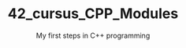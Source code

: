 <!DOCTYPE html>
<html lang="en">
<head>
    <meta charset="UTF-8">
    <meta name="viewport" content="width=device-width, initial-scale=1.0">
</head>
<body>
    <header>
        <h1>42_cursus_CPP_Modules</h1>
        <p>My first steps in C++ programming</p>
    </header>
</body>
</html>
